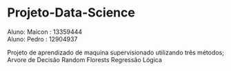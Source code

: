 # Projeto-Data-Science

Aluno: Maicon : 13359444 </br>
Aluno: Pedro  : 12904937

Projeto de aprendizado de maquina supervisionado utilizando três métodos;
Arvore de Decisão
Random Florests
Regressão Lógica
